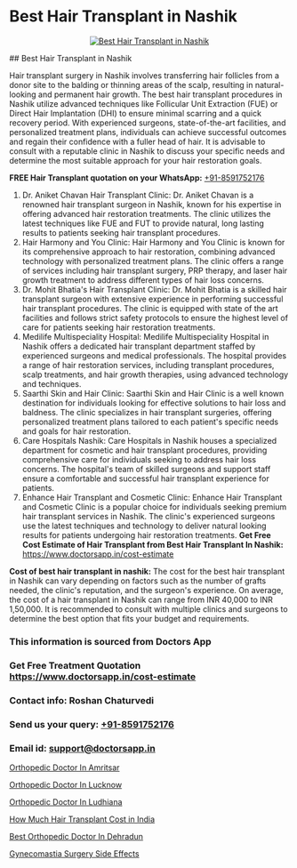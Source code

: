 # Best Hair Transplant in Nashik

<p align="center">
  <a href="https://doctorsapp.co.in/treatment/hair-transplant">
    <img src="https://doctorsapp.co.in/uploads/treatment_image/transplant.jpg" alt="Best Hair Transplant in Nashik">
  </a>
</p>
## Best Hair Transplant in Nashik

Hair transplant surgery in Nashik involves transferring hair follicles from a donor site to the balding or thinning areas of the scalp, resulting in natural-looking and permanent hair growth. The best hair transplant procedures in Nashik utilize advanced techniques like Follicular Unit Extraction (FUE) or Direct Hair Implantation (DHI) to ensure minimal scarring and a quick recovery period. With experienced surgeons, state-of-the-art facilities, and personalized treatment plans, individuals can achieve successful outcomes and regain their confidence with a fuller head of hair. It is advisable to consult with a reputable clinic in Nashik to discuss your specific needs and determine the most suitable approach for your hair restoration goals.

**FREE Hair Transplant quotation on your WhatsApp:**  [+91-8591752176](https://api.whatsapp.com/send?phone=8591752176)

1) Dr. Aniket Chavan Hair Transplant Clinic: Dr. Aniket Chavan is a renowned hair transplant surgeon in Nashik, known for his expertise in offering advanced hair restoration treatments. The clinic utilizes the latest techniques like FUE and FUT to provide natural, long lasting results to patients seeking hair transplant procedures.
2) Hair Harmony and You Clinic: Hair Harmony and You Clinic is known for its comprehensive approach to hair restoration, combining advanced technology with personalized treatment plans. The clinic offers a range of services including hair transplant surgery, PRP therapy, and laser hair growth treatment to address different types of hair loss concerns.
3) Dr. Mohit Bhatia's Hair Transplant Clinic: Dr. Mohit Bhatia is a skilled hair transplant surgeon with extensive experience in performing successful hair transplant procedures. The clinic is equipped with state of the art facilities and follows strict safety protocols to ensure the highest level of care for patients seeking hair restoration treatments.
4) Medilife Multispeciality Hospital: Medilife Multispeciality Hospital in Nashik offers a dedicated hair transplant department staffed by experienced surgeons and medical professionals. The hospital provides a range of hair restoration services, including transplant procedures, scalp treatments, and hair growth therapies, using advanced technology and techniques.
5) Saarthi Skin and Hair Clinic: Saarthi Skin and Hair Clinic is a well known destination for individuals looking for effective solutions to hair loss and baldness. The clinic specializes in hair transplant surgeries, offering personalized treatment plans tailored to each patient's specific needs and goals for hair restoration.
6) Care Hospitals Nashik: Care Hospitals in Nashik houses a specialized department for cosmetic and hair transplant procedures, providing comprehensive care for individuals seeking to address hair loss concerns. The hospital's team of skilled surgeons and support staff ensure a comfortable and successful hair transplant experience for patients.
7) Enhance Hair Transplant and Cosmetic Clinic: Enhance Hair Transplant and Cosmetic Clinic is a popular choice for individuals seeking premium hair transplant services in Nashik. The clinic's experienced surgeons use the latest techniques and technology to deliver natural looking results for patients undergoing hair restoration treatments.
**Get Free Cost Estimate of Hair Transplant from Best Hair Transplant In Nashik:** https://www.doctorsapp.in/cost-estimate

**Cost of best hair transplant in nashik:**
The cost for the best hair transplant in Nashik can vary depending on factors such as the number of grafts needed, the clinic's reputation, and the surgeon's experience. On average, the cost of a hair transplant in Nashik can range from INR 40,000 to INR 1,50,000. It is recommended to consult with multiple clinics and surgeons to determine the best option that fits your budget and requirements.

### This information is sourced from Doctors App 
### Get Free Treatment Quotation https://www.doctorsapp.in/cost-estimate
### Contact info: Roshan Chaturvedi 
### Send us your query: [+91-8591752176](https://api.whatsapp.com/send?phone=8591752176) 
### Email id: support@doctorsapp.in

[Orthopedic Doctor In Amritsar](https://www.linkedin.com/pulse/orthopedic-doctor-amritsar-knee-replacement-treatment-zbuse?trackingId=VTrweZ%2BKGkgUDrvIs0AwnA%3D%3D&lipi=urn%3Ali%3Apage%3Ad_flagship3_company_admin%3B%2FMzkEXxJRqGf2zEVBOlEsA%3D%3D)

[Orthopedic Doctor In Lucknow](https://www.linkedin.com/pulse/orthopedic-doctor-lucknow-knee-replacement-treatment-w0exe?trackingId=CfZjIHLKxKffhkzHl9kJzg%3D%3D&lipi=urn%3Ali%3Apage%3Ad_flagship3_company_admin%3BII%2FSNcWiSiigR90SV5cfEQ%3D%3D)

[Orthopedic Doctor In Ludhiana](https://medium.com/@akashbhatt14/orthopedic-doctor-in-ludhiana-9885db4a812a)

[How Much Hair Transplant Cost in India](https://medium.com/@vimalrana22/how-much-hair-transplant-cost-in-india-39e356c6c923)

[Best Orthopedic Doctor In Dehradun](https://doctors-apps.github.io/doctorsapp/best-orthopedic-doctor-in-dehradun)

[Gynecomastia Surgery Side Effects](https://doctors-apps.github.io/doctorsapp/gynecomastia-surgery-side-effects)

